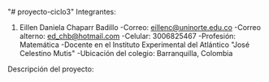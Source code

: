 "# proyecto-ciclo3" 
Integrantes: 

1. Eillen Daniela Chaparr Badillo 
-Correo: eillenc@uninorte.edu.co
-Correo alterno: ed_chb@hotmail.com
-Celular: 3006825467
-Profesión: Matemática
-Docente en el Instituto Experimental del Atlántico "José Celestino Mutis"
-Ubicación del colegio: Barranquilla, Colombia

Descripción del proyecto:
